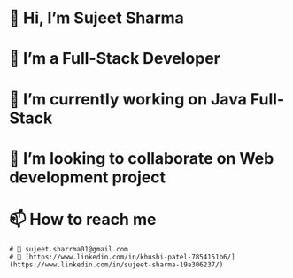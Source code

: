 

# 👋 Hi, I’m Sujeet Sharma
# 👀 I’m a Full-Stack Developer
# 🌱 I’m currently working on Java Full-Stack
# 💞️ I’m looking to collaborate on Web development project
# 📫 How to reach me
    # 📧 sujeet.sharrma01@gmail.com
    # 💬 [https://www.linkedin.com/in/khushi-patel-7854151b6/](https://www.linkedin.com/in/sujeet-sharma-19a306237/)
